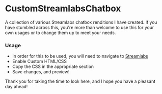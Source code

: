 # CustomStreamlabsChatbox
A collection of various Streamlabs chatbox renditions I have created.
If you have stumbled across this, you're more than welcome to use this for your own usages or to change them up to meet your needs.

### Usage
* In order for this to be used, you will need to navigate to [Streamlabs](https://streamlabs.com/dashboard#/chatbox "Chatbox")
* Enable Custom HTML/CSS
* Copy the CSS in the appropriate section
* Save changes, and preview! 

Thank you for taking the time to look here, and I hope you have a pleasant day ahead!
